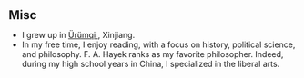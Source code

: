 <h1 id="Misc"></h1>

<h2 style="margin: 60px 0px 10px;">Misc</h2>

<ul>

<li>I grew up in <a href="https://en.wikipedia.org/wiki/%C3%9Cr%C3%BCmqi"> Ürümqi </a>, Xinjiang. </li>

<li>In my free time, I enjoy reading, with a focus on history, political science, and philosophy. F. A. Hayek ranks as my favorite philosopher. Indeed, during my high school years in China, I specialized in the liberal arts.</li>

</ul>
